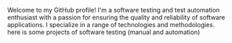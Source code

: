 Welcome to my GitHub profile! I'm a software testing and test automation enthusiast with a passion for ensuring the quality and reliability of software applications. I specialize in a range of technologies and methodologies. here is some projects of software testing (manual and automation)
